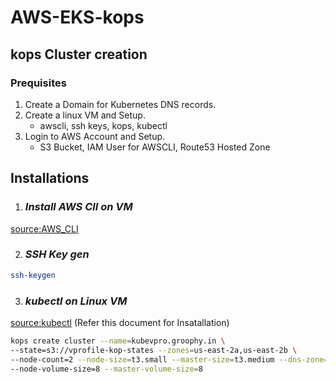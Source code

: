# AWS-EKS-kops
## kops Cluster creation
### Prequisites

1. Create a Domain for Kubernetes DNS records.
1. Create a linux VM and Setup.
   - awscli, ssh keys, kops, kubectl
1. Login to AWS Account and Setup.
   - S3 Bucket, IAM User for AWSCLI, Route53 Hosted Zone

## Installations 

1. ### _Install AWS ClI on VM_
[source:AWS_CLI](https://docs.aws.amazon.com/cli/latest/userguide/getting-started-install.html)

2. ### _SSH Key gen_
```sh
ssh-keygen
```

3. ### _kubectl on Linux VM_

[source:kubectl](https://docs.aws.amazon.com/eks/latest/userguide/install-kubectl.html) (Refer this document for Insatallation)



```sh
kops create cluster --name=kubevpro.groophy.in \ 
--state=s3://vprofile-kop-states --zones=us-east-2a,us-east-2b \ 
--node-count=2 --node-size=t3.small --master-size=t3.medium --dns-zone=kubevpro.groophy.in \ 
--node-volume-size=8 --master-volume-size=8
```